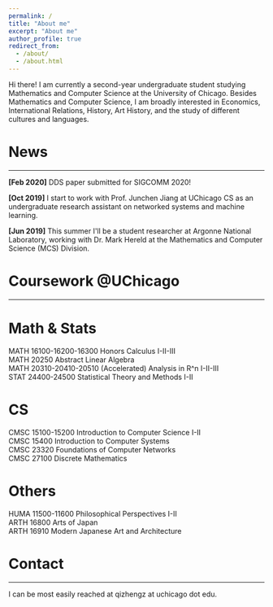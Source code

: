 ```yaml
---
permalink: /
title: "About me"
excerpt: "About me"
author_profile: true
redirect_from: 
  - /about/
  - /about.html
---
```


Hi there! I am currently a second-year undergraduate student studying Mathematics and Computer Science at the University of Chicago. Besides Mathematics and Computer Science, I am broadly interested in Economics, International Relations, History, Art History, and the study of different cultures and languages.

News
======
------
**[Feb 2020]** DDS paper submitted for SIGCOMM 2020!

**[Oct 2019]** I start to work with Prof. Junchen Jiang at UChicago CS as an undergraduate research assistant on networked systems and machine learning.

**[Jun 2019]** This summer I'll be a student researcher at Argonne National Laboratory, working with Dr. Mark Hereld at the Mathematics and Computer Science (MCS) Division.

Coursework @UChicago
======
------
# Math & Stats
MATH 16100-16200-16300 Honors Calculus I-II-III<br />
MATH 20250 Abstract Linear Algebra<br />
MATH 20310-20410-20510 (Accelerated) Analysis in R^n I-II-III<br />
STAT 24400-24500 Statistical Theory and Methods I-II
# CS
CMSC 15100-15200 Introduction to Computer Science I-II<br />
CMSC 15400 Introduction to Computer Systems<br />
CMSC 23320 Foundations of Computer Networks<br />
CMSC 27100 Discrete Mathematics
# Others
HUMA 11500-11600 Philosophical Perspectives I-II<br />
ARTH 16800 Arts of Japan<br />
ARTH 16910 Modern Japanese Art and Architecture

Contact
======
------
I can be most easily reached at qizhengz at uchicago dot edu.


